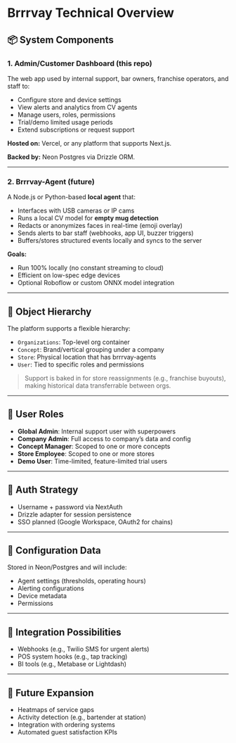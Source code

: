 # Brrrvay Technical Overview

## 📦 System Components

### 1. Admin/Customer Dashboard (this repo)

The web app used by internal support, bar owners, franchise operators, and staff to:

- Configure store and device settings
- View alerts and analytics from CV agents
- Manage users, roles, permissions
- Trial/demo limited usage periods
- Extend subscriptions or request support

**Hosted on:** Vercel, or any platform that supports Next.js.

**Backed by:** Neon Postgres via Drizzle ORM.

---

### 2. Brrrvay-Agent (future)

A Node.js or Python-based **local agent** that:

- Interfaces with USB cameras or IP cams
- Runs a local CV model for **empty mug detection**
- Redacts or anonymizes faces in real-time (emoji overlay)
- Sends alerts to bar staff (webhooks, app UI, buzzer triggers)
- Buffers/stores structured events locally and syncs to the server

**Goals:**

- Run 100% locally (no constant streaming to cloud)
- Efficient on low-spec edge devices
- Optional Roboflow or custom ONNX model integration

---

## 🏢 Object Hierarchy

The platform supports a flexible hierarchy:

- `Organizations`: Top-level org container
- `Concept`: Brand/vertical grouping under a company
- `Store`: Physical location that has brrrvay-agents
- `User`: Tied to specific roles and permissions

> Support is baked in for store reassignments (e.g., franchise buyouts), making historical data transferrable between orgs.

---

## 👥 User Roles

- **Global Admin**: Internal support user with superpowers
- **Company Admin**: Full access to company’s data and config
- **Concept Manager**: Scoped to one or more concepts
- **Store Employee**: Scoped to one or more stores
- **Demo User**: Time-limited, feature-limited trial users

---

## 🔐 Auth Strategy

- Username + password via NextAuth
- Drizzle adapter for session persistence
- SSO planned (Google Workspace, OAuth2 for chains)

---

## 🔧 Configuration Data

Stored in Neon/Postgres and will include:

- Agent settings (thresholds, operating hours)
- Alerting configurations
- Device metadata
- Permissions

---

## 🔗 Integration Possibilities

- Webhooks (e.g., Twilio SMS for urgent alerts)
- POS system hooks (e.g., tap tracking)
- BI tools (e.g., Metabase or Lightdash)

---

## 🔮 Future Expansion

- Heatmaps of service gaps
- Activity detection (e.g., bartender at station)
- Integration with ordering systems
- Automated guest satisfaction KPIs
